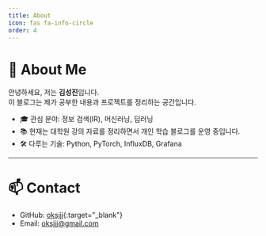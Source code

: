 ```yaml
---
title: About
icon: fas fa-info-circle
order: 4
---
```


# 👋 About Me

안녕하세요, 저는 **김성진**입니다.  
이 블로그는 제가 공부한 내용과 프로젝트를 정리하는 공간입니다.  

- 🎓 관심 분야: 정보 검색(IR), 머신러닝, 딥러닝  
- 📚 현재는 대학원 강의 자료를 정리하면서 개인 학습 블로그를 운영 중입니다.  
- 🛠️ 다루는 기술: Python, PyTorch, InfluxDB, Grafana  

---

# 📫 Contact

- GitHub: [oksjjj](https://github.com/oksjjj){:target="_blank"}  
- Email: oksjjj@gmail.com  
